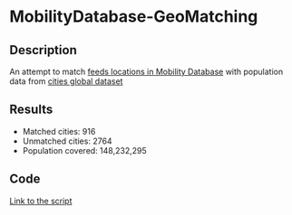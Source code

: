 # MobilityDatabase-GeoMatching

## Description
An attempt to match [feeds locations in Mobility Database](https://mobilitydatabase.org/) with population data from [cities global dataset](https://public.opendatasoft.com/explore/dataset/geonames-all-cities-with-a-population-1000/table/?disjunctive.cou_name_en&sort=name&location=11,33.98913,-118.14059&basemap=jawg.light)

## Results

- Matched cities: 916
- Unmatched cities: 2764
- Population covered: 148,232,295

## Code

[Link to the script](https://github.com/etienne0101/MobilityDatabase-GeoMatching/blob/main/script-R.md)

